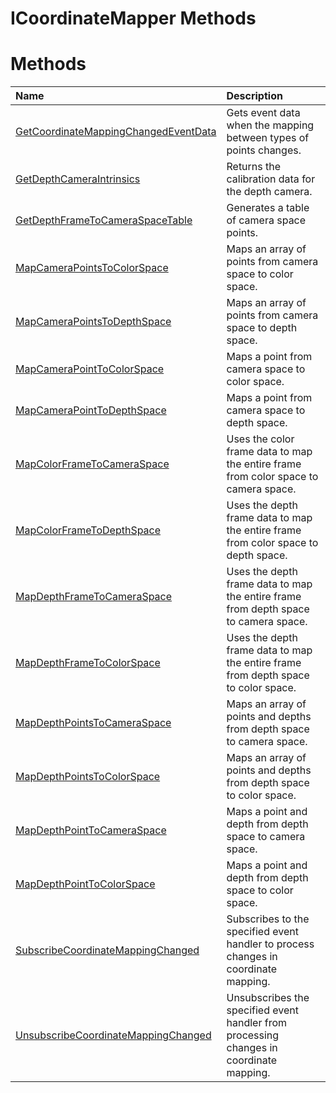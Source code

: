 ICoordinateMapper Methods  
=========================  

<span id="publicmethodsSection"></span>

Methods  
=======  

<table>
<colgroup>
<col width="30%" />
<col width="60%" />
</colgroup>
<thead>
<tr class="header">
<th align="left">Name</th>
<th align="left">Description</th>
</tr>
</thead>
<tbody>
<tr class="odd">
<td align="left"><a href="Methods/GetCoordinateMappingChange.md">GetCoordinateMappingChangedEventData</a></td>
<td align="left">Gets event data when the mapping between types of points changes.</td>
</tr>
<tr class="even">
<td align="left"><a href="Methods/GetDepthCameraIntrinsics.md">GetDepthCameraIntrinsics</a></td>
<td align="left">Returns the calibration data for the depth camera.</td>
</tr>
<tr class="odd">
<td align="left"><a href="Methods/GetDepthFrameToCameraSpace.md">GetDepthFrameToCameraSpaceTable</a></td>
<td align="left">Generates a table of camera space points.</td>
</tr>
<tr class="even">
<td align="left"><a href="Methods/MapCameraPointsToColorSpace.md">MapCameraPointsToColorSpace</a></td>
<td align="left">Maps an array of points from camera space to color space.</td>
</tr>
<tr class="odd">
<td align="left"><a href="Methods/MapCameraPointsToDepthSpace.md">MapCameraPointsToDepthSpace</a></td>
<td align="left">Maps an array of points from camera space to depth space.</td>
</tr>
<tr class="even">
<td align="left"><a href="Methods/MapCameraPointToColorSpace.md">MapCameraPointToColorSpace</a></td>
<td align="left">Maps a point from camera space to color space.</td>
</tr>
<tr class="odd">
<td align="left"><a href="Methods/MapCameraPointToDepthSpace.md">MapCameraPointToDepthSpace</a></td>
<td align="left">Maps a point from camera space to depth space.</td>
</tr>
<tr class="even">
<td align="left"><a href="Methods/MapColorFrameToCameraSpace.md">MapColorFrameToCameraSpace</a></td>
<td align="left">Uses the color frame data to map the entire frame from color space to camera space.</td>
</tr>
<tr class="odd">
<td align="left"><a href="Methods/MapColorFrameToDepthSpace.md">MapColorFrameToDepthSpace</a></td>
<td align="left">Uses the depth frame data to map the entire frame from color space to depth space.</td>
</tr>
<tr class="even">
<td align="left"><a href="Methods/MapDepthFrameToCameraSpace.md">MapDepthFrameToCameraSpace</a></td>
<td align="left">Uses the depth frame data to map the entire frame from depth space to camera space.</td>
</tr>
<tr class="odd">
<td align="left"><a href="Methods/MapDepthFrameToColorSpace.md">MapDepthFrameToColorSpace</a></td>
<td align="left">Uses the depth frame data to map the entire frame from depth space to color space.</td>
</tr>
<tr class="even">
<td align="left"><a href="Methods/MapDepthPointsToCameraSpace.md">MapDepthPointsToCameraSpace</a></td>
<td align="left">Maps an array of points and depths from depth space to camera space.</td>
</tr>
<tr class="odd">
<td align="left"><a href="Methods/MapDepthPointsToColorSpace.md">MapDepthPointsToColorSpace</a></td>
<td align="left">Maps an array of points and depths from depth space to color space.</td>
</tr>
<tr class="even">
<td align="left"><a href="Methods/MapDepthPointToCameraSpace.md">MapDepthPointToCameraSpace</a></td>
<td align="left">Maps a point and depth from depth space to camera space.</td>
</tr>
<tr class="odd">
<td align="left"><a href="Methods/MapDepthPointToColorSpace.md">MapDepthPointToColorSpace</a></td>
<td align="left">Maps a point and depth from depth space to color space.</td>
</tr>
<tr class="even">
<td align="left"><a href="Methods/SubscribeCoordinateMapping.md">SubscribeCoordinateMappingChanged</a></td>
<td align="left">Subscribes to the specified event handler to process changes in coordinate mapping.</td>
</tr>
<tr class="odd">
<td align="left"><a href="Methods/UnsubscribeCoordinateMappi.md">UnsubscribeCoordinateMappingChanged</a></td>
<td align="left">Unsubscribes the specified event handler from processing changes in coordinate mapping.</td>
</tr>
</tbody>
</table>



<!--Please do not edit the data in the comment block below.-->
<!--
TOCTitle : ICoordinateMapper Methods
RLTitle : ICoordinateMapper Methods
KeywordK : ICoordinateMapper interface, methods
KeywordA : Methods.T:Microsoft.Kinect.kinect.ICoordinateMapper
AssetID : Methods.T:Microsoft.Kinect.kinect.ICoordinateMapper
Locale : en-us
CommunityContent : 1
TargetOS : Windows
TopicType : kbSyntax
DocSet : K4Wv2
ProjType : K4Wv2Proj
Technology : Kinect for Windows
Product : Kinect for Windows SDK v2
productversion : 20
-->
